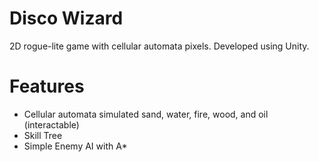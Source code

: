 # Disco Wizard
2D rogue-lite game with cellular automata pixels. Developed using Unity.

# Features
* Cellular automata simulated sand, water, fire, wood, and oil (interactable)
* Skill Tree
* Simple Enemy AI with A*
